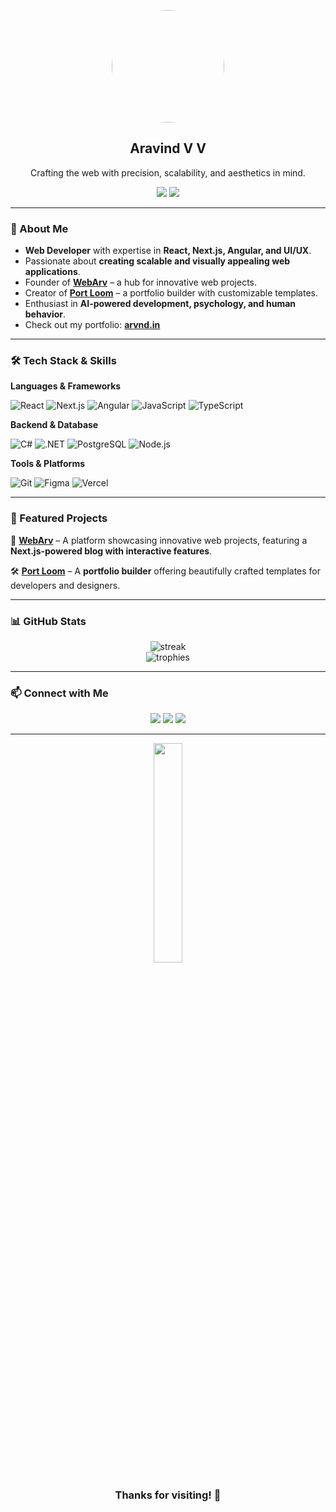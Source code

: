 <p align="center">
  <a href="#"><img src="./me-smile.png" width='180px' style="border-radius:50%"/></a>
  </br>
  <h2 align="center">Aravind V V</h2>
  <p align="center">Crafting the web with precision, scalability, and aesthetics in mind.</p>
</p>

<p align="center">
  <a href="https://webarv.com"><img src="https://img.shields.io/badge/-WebArv-0a66c2?style=for-the-badge&logo=appveyor"/></a>
  <a href="https://portloom.com"><img src="https://img.shields.io/badge/-PortLoom-f97316?style=for-the-badge&logo=react"/></a>
</p>

---

### 🚀 About Me

- **Web Developer** with expertise in **React, Next.js, Angular, and UI/UX**.
- Passionate about **creating scalable and visually appealing web applications**.
- Founder of **[WebArv](https://webarv.com)** – a hub for innovative web projects.
- Creator of **[Port Loom](https://portloom.com)** – a portfolio builder with customizable templates.
- Enthusiast in **AI-powered development, psychology, and human behavior**.
- Check out my portfolio: **[arvnd.in](https://arvnd.in)**

---

### 🛠️ Tech Stack & Skills

**Languages & Frameworks**

![React](https://img.shields.io/badge/-React-61DAFB?style=for-the-badge&logo=react&logoColor=black)
![Next.js](https://img.shields.io/badge/-Next.js-black?style=for-the-badge&logo=next.js)
![Angular](https://img.shields.io/badge/-Angular-DD0031?style=for-the-badge&logo=angular)
![JavaScript](https://img.shields.io/badge/-JavaScript-F7DF1E?style=for-the-badge&logo=javascript&logoColor=black)
![TypeScript](https://img.shields.io/badge/-TypeScript-007ACC?style=for-the-badge&logo=typescript)

**Backend & Database**

![C#](https://img.shields.io/badge/-C%23-239120?style=for-the-badge&logo=c-sharp&logoColor=white)
![.NET](https://img.shields.io/badge/-.NET-512BD4?style=for-the-badge&logo=.net)
![PostgreSQL](https://img.shields.io/badge/-PostgreSQL-336791?style=for-the-badge&logo=postgresql)
![Node.js](https://img.shields.io/badge/-Node.js-339933?style=for-the-badge&logo=node.js&logoColor=white)

**Tools & Platforms**

![Git](https://img.shields.io/badge/-Git-F05032?style=for-the-badge&logo=git&logoColor=white)
![Figma](https://img.shields.io/badge/-Figma-425599?style=for-the-badge&logo=figma&logoColor=white)
![Vercel](https://img.shields.io/badge/-Vercel-black?style=for-the-badge&logo=vercel)

---

### 📌 Featured Projects

🚀 **[WebArv](https://webarv.com)** – A platform showcasing innovative web projects, featuring a **Next.js-powered blog with interactive features**.

🛠️ **[Port Loom](https://portloom.com)** – A **portfolio builder** offering beautifully crafted templates for developers and designers.

---

### 📊 GitHub Stats

<p align="center">
  <img src="https://github-readme-streak-stats.herokuapp.com/?user=arvndvv&theme=dark" alt="streak">
  <br>
  <img src="https://github-profile-trophy.vercel.app/?username=arvndvv&theme=onedark" alt="trophies">
</p>

---

### 📫 Connect with Me

<p align="center">
  <a href="https://linkedin.com/in/arvndvv"><img src="https://img.shields.io/badge/-LinkedIn-0077B5?style=for-the-badge&logo=linkedin&logoColor=white"/></a>
  <a href="https://medium.com/@aravindvv"><img src="https://img.shields.io/badge/-Medium-12100E?style=for-the-badge&logo=medium&logoColor=white"/></a>
  <a href="https://webarv.com"><img src="https://img.shields.io/badge/-Portfolio-blueviolet?style=for-the-badge&logo=appveyor"/></a>
</p>

---

<p align="center">
  <img src="./thanks.png" width="30%"/>
  <h3 align="center">Thanks for visiting! 👋</h3>
</p>
